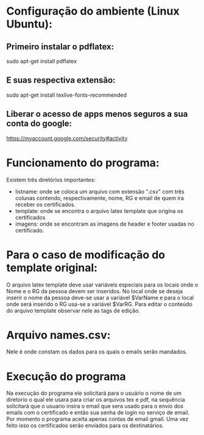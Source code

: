 # Configuração do ambiente (Linux Ubuntu):

## Primeiro instalar o pdflatex:
sudo apt-get install pdflatex

## E suas respectiva extensão:
sudo apt-get install texlive-fonts-recommended

## Liberar o acesso de apps menos seguros a sua conta do google:
https://myaccount.google.com/security#activity

# Funcionamento do programa:
Existem três diretórios importantes:
 - listname: onde se coloca um arquivo com extensão ".csv" com três colunas contendo, respectivamente, nome, RG e email de quem ira receber os certificados.
 - template: onde se encontra o arquivo latex template que origina os certificados
 - imagens: onde se encontram as imagens de header e footer usadas no certificado.

# Para o caso de modificação do template original:

O arquivo latex template deve usar variáveis especiais para os locais onde o Nome e o RG da pessoa devem ser inseridos.
No local onde se deseja inserir o nome da pessoa deve-se usar a variável $VarName e para o local onde será inserido o RG
usa-se a variável $VarRG.
Para editar o conteúdo do arquivo template observar nele as tags de edição.

# Arquivo names.csv:
Nele é onde constam os dados para os quais o emails serão mandados.

# Execução do programa

Na execução do programa ele solicitará para o usuário o nome de um diretorio o qual ele usara para criar os arquivos tex e pdf,
na sequência solicitará que o usuario insira o email que sera usado para o envio dos emails com o certificado e então sua senha de login no serviço de email.
Por momento o programa aceita apenas contas de email gmail.
Uma vez feito isso os certificados serão enviados para os destinatários.

